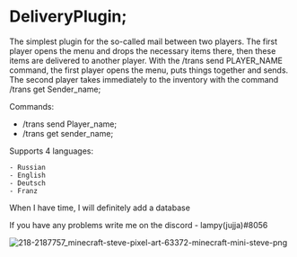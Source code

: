 # DeliveryPlugin;

The simplest plugin for the so-called mail between two players. The first player opens the menu and drops the necessary items there, then these items are delivered to another player.
With the /trans send PLAYER_NAME command, the first player opens the menu, puts things together and sends. The second player takes immediately to the inventory with the command /trans get Sender_name;

Commands: 
  - /trans send Player_name;
  - /trans get sender_name;

Supports 4 languages:
 
    - Russian
    - English
    - Deutsch
    - Franz

When I have time, I will definitely add a database


If you have any problems write me on the discord - lampy(jujja)#8056




![218-2187757_minecraft-steve-pixel-art-63372-minecraft-mini-steve-png](https://user-images.githubusercontent.com/122149055/230770869-c183fd96-8f1e-4b02-8199-313a5df65fea.png)

